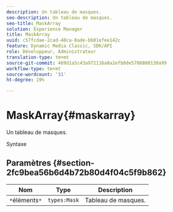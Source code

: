 ```yaml
---
description: Un tableau de masques.
seo-description: Un tableau de masques.
seo-title: MaskArray
solution: Experience Manager
title: MaskArray
uuid: c57fcdae-2cad-48ca-8ade-bb81efee142c
feature: Dynamic Media Classic, SDK/API
role: Développeur, Administrateur
translation-type: tm+mt
source-git-commit: 469d1a5c43a972116a8a2efb0de5708800130a99
workflow-type: tm+mt
source-wordcount: '31'
ht-degree: 19%

---
```



# MaskArray{#maskarray}

Un tableau de masques.

Syntaxe

## Paramètres {#section-2fc9bea56b6d4b72b80d4f04c5f9b862}

| Nom | Type | Description |
|---|---|---|
| `*`éléments`*` | `types:Mask` | Tableau de masques. |

